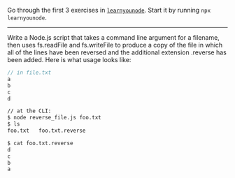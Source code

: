 Go through the first 3 exercises in [`learnyounode`](https://github.com/workshopper/learnyounode). Start it by running `npx learnyounode`.

---

Write a Node.js script that takes a command line argument for a filename, then uses fs.readFile and fs.writeFile to produce a copy of the file in which all of the lines have been reversed and the additional extension .reverse has been added. Here is what usage looks like:

```js
// in file.txt
a
b
c
d
```

```bash
// at the CLI:
$ node reverse_file.js foo.txt
$ ls
foo.txt   foo.txt.reverse

$ cat foo.txt.reverse
d
c
b
a
```
